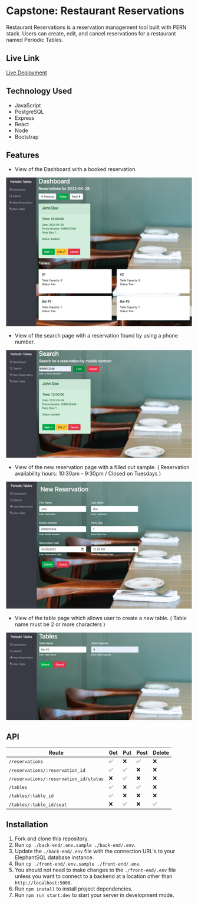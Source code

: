 # Capstone: Restaurant Reservations

Restaurant Reservations is a reservation management tool built with PERN stack. Users can create, edit, and cancel reservations for a restaurant named Periodic Tables.


## Live Link

[Live Deployment](https://fc-rr-frontend.herokuapp.com/)


## Technology Used

- JavaScript
- PostgreSQL
- Express
- React
- Node
- Bootstrap


## Features

- View of the Dashboard with a booked reservation.

![dashboard](./front-end/src/images/dashboard.png)

- View of the search page with a reservation found by using a phone number.

![search](./front-end/src/images/search.png)

- View of the new reservation page with a filled out sample. ( Reservation availability hours: 10:30am - 9:30pm / Closed on Tuesdays )

![newReservation](./front-end/src/images/newReservation.png)

- View of the table page which allows user to create a new table. ( Table name must be 2 or more characters )

![newTable](./front-end/src/images/newTable.png)


## API

| Route       | Get         | Put        | Post         | Delete       |      
| ----------- | ----------- | ---------- | ------------ | ------------ |
| ```/reservations```      | ✅      |❌      | ✅    |       ❌       |
| ```/reservations/:reservation_id```   | ✅        | ✅       | ❌         | ❌         |
| ```/reservations/:reservation_id/status```      | ❌      |✅      | ❌    |       ❌       |
| ```/tables```   | ✅        | ❌       | ✅         | ❌         |
| ```/tables/:table_id```   | ✅        | ❌       | ❌         | ❌         |
| ```/tables/:table_id/seat```   | ❌        | ✅       | ❌         | ✅         |


## Installation

1. Fork and clone this repository.
1. Run `cp ./back-end/.env.sample ./back-end/.env`.
1. Update the `./back-end/.env` file with the connection URL's to your ElephantSQL database instance.
1. Run `cp ./front-end/.env.sample ./front-end/.env`.
1. You should not need to make changes to the `./front-end/.env` file unless you want to connect to a backend at a location other than `http://localhost:5000`.
1. Run `npm install` to install project dependencies.
1. Run `npm run start:dev` to start your server in development mode.

